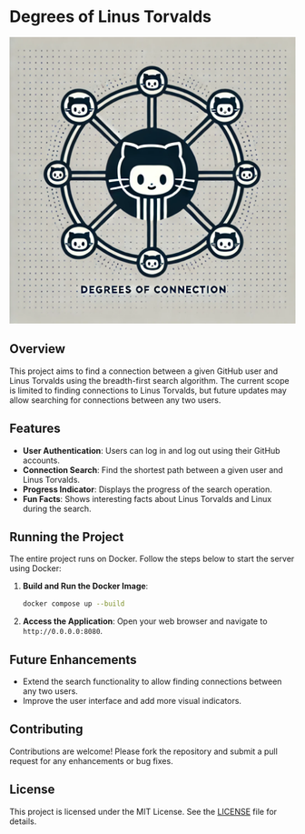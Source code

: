 # Degrees of Linus Torvalds

![Degrees of Connection](assets/degrees_of_connection.png)

## Overview

This project aims to find a connection between a given GitHub user and Linus Torvalds using the breadth-first search algorithm. The current scope is limited to finding connections to Linus Torvalds, but future updates may allow searching for connections between any two users.

## Features

- **User Authentication**: Users can log in and log out using their GitHub accounts.
- **Connection Search**: Find the shortest path between a given user and Linus Torvalds.
- **Progress Indicator**: Displays the progress of the search operation.
- **Fun Facts**: Shows interesting facts about Linus Torvalds and Linux during the search.

## Running the Project

The entire project runs on Docker. Follow the steps below to start the server using Docker:

1. **Build and Run the Docker Image**:
   ```sh
   docker compose up --build
   ```
   
2. **Access the Application**:
   Open your web browser and navigate to `http://0.0.0.0:8080`.

## Future Enhancements

- Extend the search functionality to allow finding connections between any two users.
- Improve the user interface and add more visual indicators.


## Contributing

Contributions are welcome! Please fork the repository and submit a pull request for any enhancements or bug fixes.

## License

This project is licensed under the MIT License. See the [LICENSE](LICENSE) file for details.




